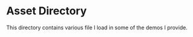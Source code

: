 # Asset Directory

This directory contains various file I load in some of the demos I provide.

 


